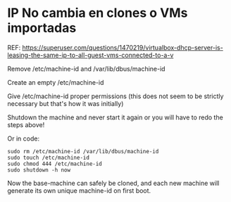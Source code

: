 # IP No cambia en clones o VMs importadas

REF: https://superuser.com/questions/1470219/virtualbox-dhcp-server-is-leasing-the-same-ip-to-all-guest-vms-connected-to-a-v

Remove /etc/machine-id and /var/lib/dbus/machine-id

Create an empty /etc/machine-id

Give /etc/machine-id proper permissions (this does not seem to be strictly necessary but that's how it was initially)

Shutdown the machine and never start it again or you will have to redo the steps above!

Or in code:

```
sudo rm /etc/machine-id /var/lib/dbus/machine-id
sudo touch /etc/machine-id
sudo chmod 444 /etc/machine-id
sudo shutdown -h now
```

Now the base-machine can safely be cloned, and each new machine will generate its own unique machine-id on first boot.
